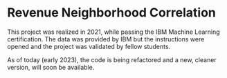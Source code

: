 # Revenue Neighborhood Correlation

This project was realized in 2021, while passing the IBM Machine Learning certification.
The data was provided by IBM but the instructions were opened and the project was validated by fellow students.

As of today (early 2023), the code is being refactored and a new, cleaner version, will soon be available.
